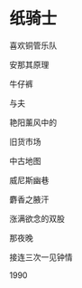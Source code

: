    

# 纸骑士

喜欢铜管乐队

安那其原理

牛仔裤

与夫

艳阳薰风中的

旧货市场

  

中古地图

威尼斯幽巷

麝香之腋汗

涨满欲念的双股

那夜晚

接连三次一见钟情

1990